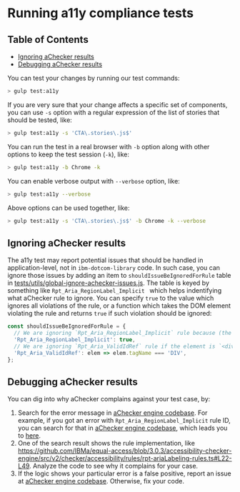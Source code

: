 # Running a11y compliance tests

<!-- START doctoc generated TOC please keep comment here to allow auto update -->
<!-- DON'T EDIT THIS SECTION, INSTEAD RE-RUN doctoc TO UPDATE -->
## Table of Contents

- [Ignoring aChecker results](#ignoring-achecker-results)
- [Debugging aChecker results](#debugging-achecker-results)

<!-- END doctoc generated TOC please keep comment here to allow auto update -->

You can test your changes by running our test commands:

```sh
> gulp test:a11y
```

If you are very sure that your change affects a specific set of components, you can use `-s` option with a regular expression of the list of stories that should be tested, like:

```sh
> gulp test:a11y -s 'CTA\.stories\.js$'
```

You can run the test in a real browser with `-b` option along with other options to keep the test session (`-k`), like:

```sh
> gulp test:a11y -b Chrome -k
```

You can enable verbose output with `--verbose` option, like:

```sh
> gulp test:a11y --verbose
```

Above options can be used together, like:

```sh
> gulp test:a11y -s 'CTA\.stories\.js$' -b Chrome -k --verbose
```

## Ignoring aChecker results

The a11y test may report potential issues that should be handled in application-level, not in `ibm-dotcom-library` code. In such case, you can ignore those issues by adding an item to `shouldIssueBeIgnoredForRule` table in [tests/utils/global-ignore-achecker-issues.js](https://github.com/carbon-design-system/ibm-dotcom-library/blob/master/packages/react/tests/utils/global-ignore-achecker-issues.js). The table is keyed by something like `Rpt_Aria_RegionLabel_Implicit ` which helps indentifying what aChecker rule to ignore. You can specify `true` to the value which ignores all violations of the rule, or a function which takes the DOM element violating the rule and returns `true` if such violation should be ignored:

```javascript
const shouldIssueBeIgnoredForRule = {
  // We are ignoring `Rpt_Aria_RegionLabel_Implicit` rule because (the reason).
  'Rpt_Aria_RegionLabel_Implicit': true,
  // We are ignoring `Rpt_Aria_ValidIdRef` rule if the element is `<div>` because (the reason).
  'Rpt_Aria_ValidIdRef': elem => elem.tagName === 'DIV',
};
```

## Debugging aChecker results

You can dig into why aChecker complains against your test case, by:

1. Search for the error message in [aChecker engine codebase](https://github.com/IBMa/equal-access/tree/master/accessibility-checker-engine). For example, if you got an error with `Rpt_Aria_RegionLabel_Implicit` rule ID, you can search for that in [aChecker engine codebase](https://github.com/IBMa/equal-access/tree/master/accessibility-checker-engine), which leads you to [here](https://github.com/IBMa/equal-access/search?q=Rpt_Aria_RegionLabel_Implicit&unscoped_q=Rpt_Aria_RegionLabel_Implicit).
2. One of the search result shows the rule implementation, like https://github.com/IBMa/equal-access/blob/3.0.3/accessibility-checker-engine/src/v2/checker/accessibility/rules/rpt-ariaLabeling-rules.ts#L22-L49. Analyze the code to see why it complains for your case.
3. If the logic shows your particular error is a false positive, report an issue at [aChecker engine codebase](https://github.com/IBMa/equal-access/issues). Otherwise, fix your code.
